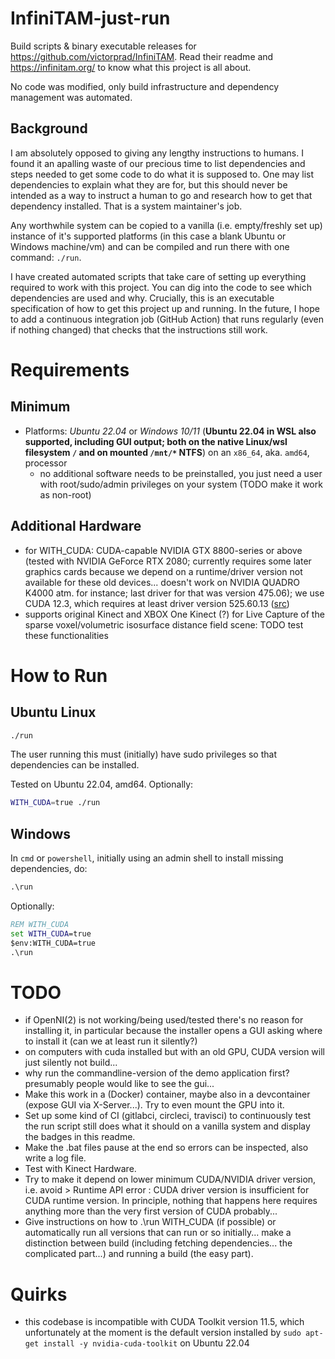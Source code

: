 # InfiniTAM-just-run
Build scripts & binary executable releases for https://github.com/victorprad/InfiniTAM. Read their readme and https://infinitam.org/ to know what this project is all about.

No code was modified, only build infrastructure and dependency management was automated.

## Background
I am absolutely opposed to giving any lengthy instructions to humans.
I found it an apalling waste of our precious time to list dependencies and steps needed to get some code to do what it is supposed to.
One may list dependencies to explain what they are for, but this should never be intended as a way to instruct a human to go and research how to get that dependency installed.
That is a system maintainer's job.

Any worthwhile system can be copied to a vanilla (i.e. empty/freshly set up) instance of it's supported platforms (in this case a blank Ubuntu or Windows machine/vm) and can be compiled and run there with one command: `./run`.

I have created automated scripts that take care of setting up everything required to work with this project.
You can dig into the code to see which dependencies are used and why. Crucially, this is an executable specification of how to get this project up and running. In the future, I hope to add a continuous integration job (GitHub Action) that runs regularly (even if nothing changed) that checks that the instructions still work.

# Requirements
## Minimum
- Platforms: *Ubuntu 22.04* or *Windows 10/11* (**Ubuntu 22.04 in WSL also supported, including GUI output; both on the native Linux/wsl filesystem `/` and on mounted `/mnt/*` NTFS**) on an `x86_64`, aka. `amd64`, processor
  - no additional software needs to be preinstalled, you just need a user with root/sudo/admin privileges on your system (TODO make it work as non-root)

## Additional Hardware
- for WITH_CUDA: CUDA-capable NVIDIA GTX 8800-series or above (tested with NVIDIA GeForce RTX 2080; currently requires some later graphics cards because we depend on a runtime/driver version not available for these old devices... doesn't work on NVIDIA QUADRO K4000 atm. for instance; last driver for that was version 475.06); we use CUDA 12.3, which requires at least driver version 525.60.13 ([src](https://docs.nvidia.com/cuda/cuda-toolkit-release-notes/index.html))
- supports original Kinect and XBOX One Kinect (?) for Live Capture of the sparse voxel/volumetric isosurface distance field scene: TODO test these functionalities

# How to Run

## Ubuntu Linux
```bash
./run
```
The user running this must (initially) have sudo privileges so that dependencies can be installed.

Tested on Ubuntu 22.04, amd64. Optionally:
```bash
WITH_CUDA=true ./run
```

## Windows
In `cmd` or `powershell`, initially using an admin shell to install missing dependencies, do:

```cmd
.\run
```

Optionally:

```cmd
REM WITH_CUDA 
set WITH_CUDA=true
$env:WITH_CUDA=true
.\run
```

# TODO
* if OpenNI(2) is not working/being used/tested there's no reason for installing it, in particular because the installer opens a GUI asking where to install it (can we at least run it silently?)
* on computers with cuda installed but with an old GPU, CUDA version will just silently not build...
* why run the commandline-version of the demo application first? presumably people would like to see the gui...
* Make this work in a (Docker) container, maybe also in a devcontainer (expose GUI via X-Server...). Try to even mount the GPU into it.
* Set up some kind of CI (gitlabci, circleci, travisci) to continuously test the run script still does what it should on a vanilla system and display the badges in this readme.
* Make the .bat files pause at the end so errors can be inspected, also write a log file.
* Test with Kinect Hardware.
* Try to make it depend on lower minimum CUDA/NVIDIA driver version, i.e. avoid > Runtime API error : CUDA driver version is insufficient for CUDA runtime version. In principle, nothing that happens here requires anything more than the very first version of CUDA probably...
* Give instructions on how to .\run WITH_CUDA (if possible) or automatically run all versions that can run or so initially... make a distinction between build (including fetching dependencies... the complicated part...) and running a build (the easy part).

# Quirks
- this codebase is incompatible with CUDA Toolkit version 11.5, which unfortunately at the moment is the default version installed by `sudo apt-get install -y nvidia-cuda-toolkit` on Ubuntu 22.04
